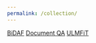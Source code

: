 ```yaml
---
permalink: /collection/
---
```


[BiDAF](https://github.com/allenai/bi-att-flow)
[Document QA](https://github.com/allenai/document-qa)
[ULMFiT](https://github.com/fastai/fastai)
